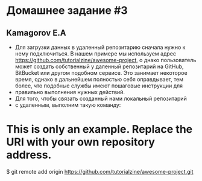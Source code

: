 # Домашнее задание #3
## Kamagorov E.A

* Для загрузки данных в удаленный репозитарию сначала нужно к нему 
подключиться. В нашем примере мы используем адрес 
https://github.com/tutorialzine/awesome-project, о
днако пользователь может создать собственный у
даленный репозитарий на GitHub, BitBucket или 
другом подобном сервисе. Это занимает некоторое 
время, однако в дальнейшем полностью себя оправдывает,
тем более, что подобные службы имеют пошаговые инструкции для 
* правильно выполнения нужных действий.
* Для того, чтобы связать созданный нами локальный репозитарий
* с удаленным, выполним такую команду:

# This is only an example. Replace the URI with your own repository address.
$ git remote add origin https://github.com/tutorialzine/awesome-project.git
